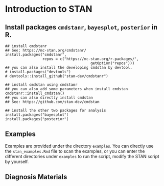 # Introduction to STAN


## Install packages `cmdstanr`, `bayesplot`, `posterior` in R.

```{r eval = FALSE}
## install cmdstanr
## See: https://mc-stan.org/cmdstanr/
install.packages("cmdstanr",
                 repos = c("https://mc-stan.org/r-packages/",
                                       getOption("repos")))
## you can also install the developing cmdstan by devtool.
# install.packages("devtools")
# devtools::install_github("stan-dev/cmdstanr")

## install cmdstan using cmdstanr
## you can also add some parameters when install cmdstan
cmdstanr::install_cmdstan()
## you can also directly install cmdstan
## See: https://github.com/stan-dev/cmdstan

## install the other two packages for analysis
install.packages("bayesplot")
install.packages("posterior")

```
## Examples

Examples are provided under the directory `examples`. You can directly use the
`stan_examples.Rmd` file to scan the examples, or you can enter the different
directories under `examples` to run the script, modify the STAN script by yourself.

## Diagnosis Materials
